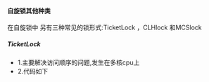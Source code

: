 #### 自旋锁其他种类

在自旋锁中 另有三种常见的锁形式:TicketLock ，CLHlock 和MCSlock

##### TicketLock

* 1.主要解决访问顺序的问题,发生在多核cpu上
* 2.代码如下

````java

````
